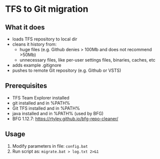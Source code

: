 # TFS to Git migration

## What it does
- loads TFS repository to local dir
- cleans it history from:
  - huge files (e.g. Github denies > 100Mb and does not recommend >50Mb)
  - unnecessary files, like per-user settings files, binaries, caches, etc
- adds example .gitignore
- pushes to remote Git repository (e.g. Github or VSTS)

## Prerequisites
- TFS Team Explorer installed
- git installed and in %PATH%
- Git TFS installed and in %PATH%
- java installed and in %PATH% (used by BFG)
- BFG 1.12.7: https://rtyley.github.io/bfg-repo-cleaner/

## Usage
1. Modify parameters in file: ```config.bat```
2. Run script as: ```migrate.bat > log.txt 2>&1```
